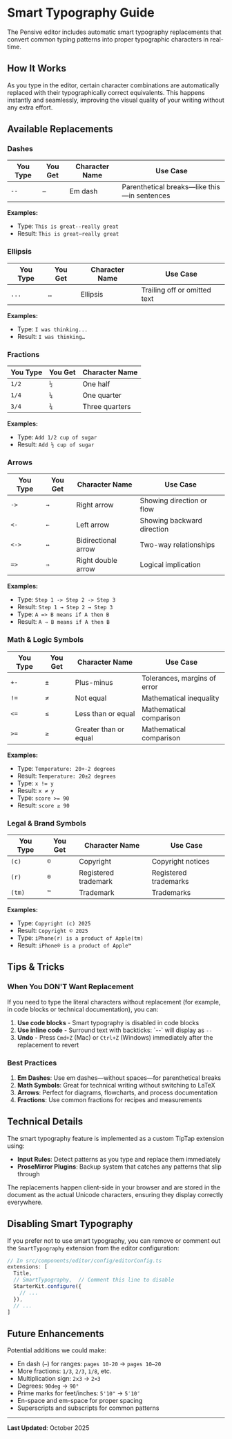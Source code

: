 # Smart Typography Guide

The Pensive editor includes automatic smart typography replacements that convert common typing patterns into proper typographic characters in real-time.

## How It Works

As you type in the editor, certain character combinations are automatically replaced with their typographically correct equivalents. This happens instantly and seamlessly, improving the visual quality of your writing without any extra effort.

## Available Replacements

### Dashes

| You Type | You Get | Character Name | Use Case |
|----------|---------|----------------|----------|
| `--` | `—` | Em dash | Parenthetical breaks—like this—in sentences |

**Examples:**
- Type: `This is great--really great`
- Result: `This is great—really great`

### Ellipsis

| You Type | You Get | Character Name | Use Case |
|----------|---------|----------------|----------|
| `...` | `…` | Ellipsis | Trailing off or omitted text |

**Examples:**
- Type: `I was thinking...`
- Result: `I was thinking…`

### Fractions

| You Type | You Get | Character Name |
|----------|---------|----------------|
| `1/2` | `½` | One half |
| `1/4` | `¼` | One quarter |
| `3/4` | `¾` | Three quarters |

**Examples:**
- Type: `Add 1/2 cup of sugar`
- Result: `Add ½ cup of sugar`

### Arrows

| You Type | You Get | Character Name | Use Case |
|----------|---------|----------------|----------|
| `->` | `→` | Right arrow | Showing direction or flow |
| `<-` | `←` | Left arrow | Showing backward direction |
| `<->` | `↔` | Bidirectional arrow | Two-way relationships |
| `=>` | `⇒` | Right double arrow | Logical implication |

**Examples:**
- Type: `Step 1 -> Step 2 -> Step 3`
- Result: `Step 1 → Step 2 → Step 3`
- Type: `A => B means if A then B`
- Result: `A ⇒ B means if A then B`

### Math & Logic Symbols

| You Type | You Get | Character Name | Use Case |
|----------|---------|----------------|----------|
| `+-` | `±` | Plus-minus | Tolerances, margins of error |
| `!=` | `≠` | Not equal | Mathematical inequality |
| `<=` | `≤` | Less than or equal | Mathematical comparison |
| `>=` | `≥` | Greater than or equal | Mathematical comparison |

**Examples:**
- Type: `Temperature: 20+-2 degrees`
- Result: `Temperature: 20±2 degrees`
- Type: `x != y`
- Result: `x ≠ y`
- Type: `score >= 90`
- Result: `score ≥ 90`

### Legal & Brand Symbols

| You Type | You Get | Character Name | Use Case |
|----------|---------|----------------|----------|
| `(c)` | `©` | Copyright | Copyright notices |
| `(r)` | `®` | Registered trademark | Registered trademarks |
| `(tm)` | `™` | Trademark | Trademarks |

**Examples:**
- Type: `Copyright (c) 2025`
- Result: `Copyright © 2025`
- Type: `iPhone(r) is a product of Apple(tm)`
- Result: `iPhone® is a product of Apple™`

## Tips & Tricks

### When You DON'T Want Replacement

If you need to type the literal characters without replacement (for example, in code blocks or technical documentation), you can:

1. **Use code blocks** - Smart typography is disabled in code blocks
2. **Use inline code** - Surround text with backticks: \`--\` will display as `--`
3. **Undo** - Press `Cmd+Z` (Mac) or `Ctrl+Z` (Windows) immediately after the replacement to revert

### Best Practices

1. **Em Dashes**: Use em dashes—without spaces—for parenthetical breaks
2. **Math Symbols**: Great for technical writing without switching to LaTeX
3. **Arrows**: Perfect for diagrams, flowcharts, and process documentation
4. **Fractions**: Use common fractions for recipes and measurements

## Technical Details

The smart typography feature is implemented as a custom TipTap extension using:
- **Input Rules**: Detect patterns as you type and replace them immediately
- **ProseMirror Plugins**: Backup system that catches any patterns that slip through

The replacements happen client-side in your browser and are stored in the document as the actual Unicode characters, ensuring they display correctly everywhere.

## Disabling Smart Typography

If you prefer not to use smart typography, you can remove or comment out the `SmartTypography` extension from the editor configuration:

```typescript
// In src/components/editor/config/editorConfig.ts
extensions: [
  Title,
  // SmartTypography,  // Comment this line to disable
  StarterKit.configure({
    // ...
  }),
  // ...
]
```

## Future Enhancements

Potential additions we could make:
- En dash (`–`) for ranges: `pages 10-20` → `pages 10–20`
- More fractions: `1/3`, `2/3`, `1/8`, etc.
- Multiplication sign: `2x3` → `2×3`
- Degrees: `90deg` → `90°`
- Prime marks for feet/inches: `5'10"` → `5′10″`
- En-space and em-space for proper spacing
- Superscripts and subscripts for common patterns

---

**Last Updated**: October 2025
